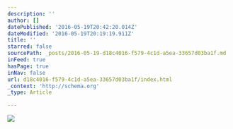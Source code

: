 ```yaml
---
description: ''
author: []
datePublished: '2016-05-19T20:42:20.014Z'
dateModified: '2016-05-19T20:19:19.911Z'
title: ''
starred: false
sourcePath: _posts/2016-05-19-d18c4016-f579-4c1d-a5ea-33657d03ba1f.md
inFeed: true
hasPage: true
inNav: false
url: d18c4016-f579-4c1d-a5ea-33657d03ba1f/index.html
_context: 'http://schema.org'
_type: Article

---
```

![](https://the-grid-user-content.s3-us-west-2.amazonaws.com/195e0d42-d88d-4d01-ae24-e7e40908afba.png)